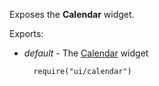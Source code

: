 Exposes the **Calendar** widget.

Exports:

- *default* - The [Calendar](/api-reference/10%20UI%20Widgets/dxCalendar '/Documentation/ApiReference/UI_Widgets/dxCalendar/') widget

        require("ui/calendar")
